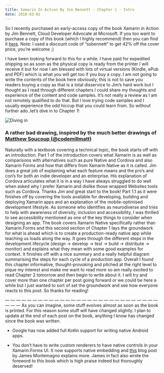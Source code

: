 ```yaml
--- 
title: Xamarin In Action By Jim Bennett - Chapter 1 - Intro
date: 2018-03-02
---
```

So I recently purchased an early-access copy of the book Xamarin in Action by Jim Bennett, Cloud Developer Advocate at Microsoft. If you too want to purchase a copy of this book (which I highly recommend) then you can find it [here](https://t.co/RrRBSM3X5l). Note: I used a discount code of “ssbennett” to get 42% off the cover price, you’re welcome ;)

I have been looking forward to this for a while. I have paid for expedited shipping so as soon as the physical copy is ready from the printer I will receive it but for now I am blessed with lots of virtual versions (Kindle, ePub and PDF) which is what you will get too if you buy a copy.
I am not going to write the contents of the book here obviously, this is not to save you readers buying a copy as that is a total disservice to Jim’s hard work but I thought as I read through different chapters I could share my thoughts and experience of the content and code samples. It’s not really a review as I am not remotely qualified to do that. But I love trying code samples and I usually experience the odd hiccup that you could learn from.
So without further ado..let’s dive in to Chapter 1!

![Diving in](../../../mages/xam-in-action/dive-in.jpeg)
### A rather bad drawing, inspired by the much better drawings of [Matthew Soucoup (@codemillmatt)](https://twitter.com/codemillmatt)

Naturally with a textbook covering a technical topic, the book starts off with an introduction. Part 1 of the introduction covers what Xamarin is as well as comparisons with alternatives such as pure Native and Cordova and also Xamarin Forms and how that differs from Xamarin Native as it is called. Jim does a great job of explaining what each feature means and the pro’s and con’s for both an indie developer and an enterprise. His explanation of Cordova articulates what it is in a way I have always struggled to do well when asked why I prefer Xamarin and dislike those wrapped Websites tools such as Cordova. Thanks Jim and great start to the book!
Part 1.1 as it were finishes off by covering the tools available for developing, building and deploying Xamarin apps and an explanation of the mobile-optimised development lifestyle.
As someone who identifies as neurodiverse and tries to help with awareness of diversity, inclusion and accessibility, I was thrilled to see accessibility mentioned as one of the key things to consider when designing an app.
The book covers Xamarin Native specifically rather than Xamarin.Forms and this second section of Chapter 1 lays the groundwork for what is ahead which is to create a production-ready native app while teaching us loads along the way. It goes through the different steps in the development lifecycle (design -> develop -> test -> build -> distribute -> monitor) and explains what they mean with some good examples for context. It finishes off with a nice summary and a really helpful diagram summarising the steps for each cycle of a production app.
Overall I found this chapter informative, thought-provoking and pitched at the right level to pique my interest and make me want to read more so am really excited to read Chapter 2 tomorrow and then begin to write about it.
I will try and cover more than one chapter per post going forward or we could be here a while but I just wanted to sort of set the groundwork and see how everyone reacts to this post. So thanks for reading!

— — — — — — — — — — — — — — — — — — — — — — — — — — — — — — —
As you can imagine, some stuff evolves almost as soon as the book is printed. For this reason some stuff will have changed slightly. I plan to update at the end of each post on the book, anything I know has changed since the book was written.

- Google has now added full Kotlin support for writing native Android apps.

- You don’t have to write custom renderers to have native controls in your Xamarin.Forms UI. It now supports native embedding and [this](https://blog.xamarin.com/embedding-native-controls-into-xamarin-forms/) blog post by James Montemagno explains more. James in fact also wrote the foreword to this book which is high praise indeed but thoroughly deserved!